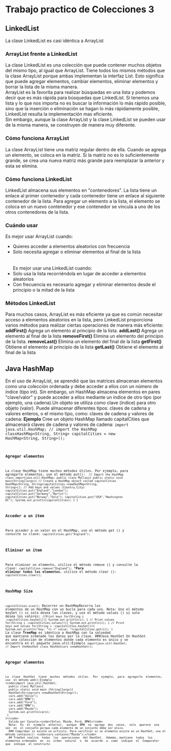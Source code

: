 # Trabajo practico de Colecciones 3
## LinkedList
La clase LinkedList es casi idéntica a ArrayList 
### ArrayList frente a LinkedList
La clase LinkedList es una colección que puede contener muchos objetos del mismo tipo, al igual que ArrayList. Tiene todos los mismos métodos que la clase ArrayList porque ambas implementan la interfaz List. Esto significa que puede agregar elementos, cambiar elementos, eliminar elementos y borrar la lista de la misma manera.</br>
ArrayList es la favorita para realizar búsquedas en una lista y podemos decir que es más rápida para búsquedas que LinkedList. Si tenemos una lista y lo que nos importa no es buscar la información lo más rápido posible, sino que la inserción o eliminación se hagan lo más rápidamente posible, LinkedList resulta la implementación mas eficiente. </br>
Sin embargo, aunque la clase ArrayList y la clase LinkedList se pueden usar de la misma manera, se construyen de manera muy diferente.
### Cómo funciona ArrayList
La clase ArrayList tiene una matriz regular dentro de ella. Cuando se agrega un elemento, se coloca en la matriz. Si la  matriz no es lo suficientemente grande, se crea una nueva matriz más grande para reemplazar la anterior y esta se elimina. 
### Cómo funciona LinkedList
LinkedList almacena sus elementos en "contenedores". La lista tiene un enlace al primer contenedor y cada contenedor tiene un enlace al siguiente contenedor de la lista. Para agregar un elemento a la lista, el elemento se coloca en un nuevo contenedor y ese contenedor se vincula a uno de los otros contenedores de la lista.
### Cuándo usar
Es mejor usar ArrayList cuando:
* Quieres acceder a elementos aleatorios con frecuencia
* Solo necesita agregar o eliminar elementos al final de la lista </br></br></br>
Es mejor usar una LinkedList cuando:</br>
* Solo usa la lista recorriéndola en lugar de acceder a elementos aleatorios
* Con frecuencia es necesario agregar y eliminar elementos desde el principio o la mitad de la lista
### Métodos LinkedList
Para  muchos  casos, ArrayList es más eficiente ya que es común necesitar acceso a elementos aleatorios en la lista, pero LinkedList proporciona varios métodos para realizar ciertas operaciones de manera más eficiente:
**addFirst()** Agrega un elemento al principio de la lista.
**addLast()** Agrega un elemento al final de la lista
**removeFirst()** Elimina un elemento del principio de la lista.
**removeLast()** Elimina un elemento del final de la lista
**getFirst()** Obtiene el elemento al principio de la lista
**getLast()** Obtiene el elemento al final de la lista
## Java HashMap
En el uso de ArrayList, se aprendió que las matrices almacenan elementos como una colección ordenada y debe acceder a ellos  con un número de índice (tipo  int). Sin embargo, un HashMap almacena elementos en pares "clave/valor" y puede acceder a  ellos mediante un índice de otro tipo (por ejemplo, una cadena).Un objeto se utiliza como clave (índice) para otro objeto (valor). Puede almacenar diferentes tipos: claves de cadena y valores enteros, o el mismo tipo, como: claves de cadena y valores de cadena:
**Ejemplo** 
Cree  un objeto  HashMap  llamado  capitalCities  que  almacenará  claves  de  cadena  y  valores  de cadena:
<code>import java.util.HashMap; // import the HashMap classHashMap<String, String> capitalCities = new HashMap<String, String>(); <code/>
### Agregar elementos
La  clase  HashMap  tiene  muchos  métodos  útiles.  Por  ejemplo,  para  agregarle  elementos,  use  el método put():
<code> // Import the HashMap class
  importjava.util.HashMap;
  public class MyClass{
  public static void main(String[]args){
  // Create a HashMap object called capitalCities
  HashMap<String, String>capitalCities =newHashMap<String, String>();
// Add keys and values (Country,City)
  capitalCities.put("England","London");
  capitalCities.put("Germany","Berlin");
  capitalCities.put("Norway","Oslo");
  capitalCities.put("USA","Washington DC");
  System.out.println(capitalCities);
  }
  }</code>
### Acceder a un ítem
Para acceder a un valor en el HashMap, use el método get () y consulte su clave:
<code>capitalCities.get("England");</code>
### Eliminar un item
  Para eliminar un elemento, utilice el método remove () y consulte la clave:
<code>capitalCities.remove("England");</code>
***Para eliminar todos los elementos**, utilice el método clear ():
<code>capitalCities.clear();</code>
### HashMap Size
<code>capitalCities.size();</code>
  Recorrer un HashMapRecorra los elementos de un HashMap con un bucle para cada uno.
  Nota:  Use  el  método  keySet  ()  si  solo  desea  las  claves,  y  use  el  método  values  ()  si  solo  desea  los valores:
  <code>//Print keys
    for(String i :capitalCities.keySet()){
    System.out.println(i);
    }
    // Print values
    for(String i :capitalCities.values()){
    System.out.println(i);
    }
    // Print keys and values
    for(String i :capitalCities.keySet()){
      System.out.println("key: "+i +" value: "+capitalCities.get(i));
    }</code>
    La clase **TreeMap** es idéntica a HashMap con la salvedad que mantiene ordenado los datos por la clave.
  ###Java HashSet 
  Un  HashSet  es  una  colección  de  elementos  donde  cada  elemento  es  único  y  se  encuentra  en  el paquete java.util:Ejemplo
  <code>importjava.util.HashSet;
    // Import theHashSet class
    HashSet<String>cars =newHashSet<String>();
    </code>
   ### Agregar elementos
    La  clase  HashSet  tiene  muchos  métodos  útiles.  Por  ejemplo,  para  agregarle  elementos,  use  el método add():Ejemplo
    <code>import java.util.HashSet;
      public class MyClass{
      public static void main (String[]args){
      HashSet<String>cars =newHashSet<String>();
      cars.add("Volvo");
      cars.add("BMW");
      cars.add("Ford");
      cars.add("BMW");
      cars.add("Mazda");
      System.out.println(cars);
     }
    }</code>
      Salida por Consola:<code>[Volvo, Mazda, Ford, BMW]</code>
      Nota:  En  el  ejemplo  anterior,  aunque  BMW  se  agrega  dos  veces,  solo  aparece  una  vez  en  el conjunto porque cada elemento de un conjunto debe ser único.
      ### Comprobar si existe un artículo. Para verificar si un elemento existe en un HashSet, use el método contains(): <code>cars.contains("Mazda");</code>
      ## TreeSet realiza  todas  las  operaciones  del HashSet.  Además, mantiene  todos  los  elementos ordenados  en  su  orden  natural  o  de  acuerdo  a  como  indique  el  Comparator  que  indique  el constructo
